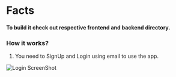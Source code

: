 # Facts

#### To build it check out respective frontend and backend directory.

### How it works?

1. You need to SignUp and Login using email to use the app.

![Login ScreenShot](/ScreenShot/Login.png)
